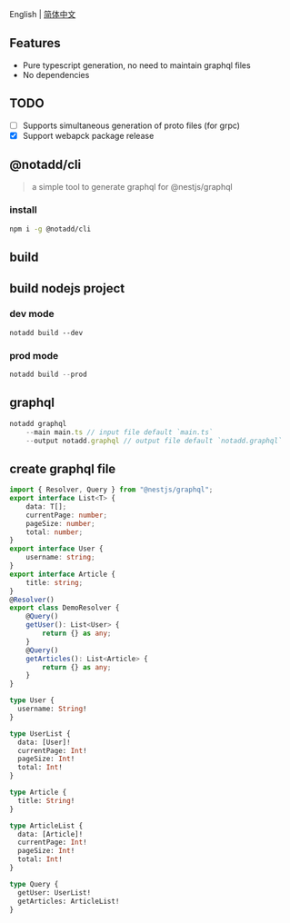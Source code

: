 

English | [简体中文](README.md)


## Features

- Pure typescript generation, no need to maintain graphql files
- No dependencies

## TODO

- [ ] Supports simultaneous generation of proto files (for grpc)    
- [x] Support webapck package release

## @notadd/cli
> a simple tool to generate graphql for @nestjs/graphql

### install

```sh
npm i -g @notadd/cli
```

## build

## build nodejs project

### dev mode
```
notadd build --dev
```
### prod mode
```ts
notadd build --prod
```

## graphql

```ts
notadd graphql 
    --main main.ts // input file default `main.ts`
    --output notadd.graphql // output file default `notadd.graphql`
```

## create graphql file

```ts
import { Resolver, Query } from "@nestjs/graphql";
export interface List<T> {
    data: T[];
    currentPage: number;
    pageSize: number;
    total: number;
}
export interface User {
    username: string;
}
export interface Article {
    title: string;
}
@Resolver()
export class DemoResolver {
    @Query()
    getUser(): List<User> {
        return {} as any;
    }
    @Query()
    getArticles(): List<Article> {
        return {} as any;
    }
}
```

```graphql
type User {
  username: String!
}

type UserList {
  data: [User]!
  currentPage: Int!
  pageSize: Int!
  total: Int!
}

type Article {
  title: String!
}

type ArticleList {
  data: [Article]!
  currentPage: Int!
  pageSize: Int!
  total: Int!
}

type Query {
  getUser: UserList!
  getArticles: ArticleList!
}
```
